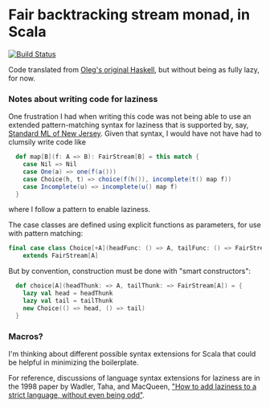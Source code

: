 # Fair backtracking stream monad, in Scala

[![Build Status](https://travis-ci.org/FranklinChen/scala-fair-stream.png)](https://travis-ci.org/FranklinChen/scala-fair-stream)

Code translated from [Oleg's original Haskell](http://okmij.org/ftp/Computation/monads.html#fair-bt-stream), but without being as fully lazy, for now.

### Notes about writing code for laziness

One frustration I had when writing this code was not being able to use an extended pattern-matching syntax for laziness that is supported by, say, [Standard ML of New Jersey](http://www.cs.cmu.edu/~rwh/introsml/core/lazydata.htm). Given that syntax, I would have not have had to clumsily write code like

``` scala
  def map[B](f: A => B): FairStream[B] = this match {
    case Nil => Nil
    case One(a) => one(f(a()))
    case Choice(h, t) => choice(f(h()), incomplete(t() map f))
    case Incomplete(u) => incomplete(u() map f)
  }
```

where I follow a pattern to enable laziness.

The case classes are defined using explicit functions as parameters, for use with pattern matching:

``` scala
final case class Choice[+A](headFunc: () => A, tailFunc: () => FairStream[A])
    extends FairStream[A]
```

But by convention, construction must be done with "smart constructors":

``` scala
  def choice[A](headThunk: => A, tailThunk: => FairStream[A]) = {
    lazy val head = headThunk
    lazy val tail = tailThunk
    new Choice(() => head, () => tail)
  }

```

### Macros?

I'm thinking about different possible syntax extensions for Scala that could be helpful in minimizing the boilerplate.

For reference, discussions of language syntax extensions for laziness are in the 1998 paper by Wadler, Taha, and MacQueen, ["How to add laziness to a strict language, without even being odd"](http://homepages.inf.ed.ac.uk/wadler/topics/language-design.html).
